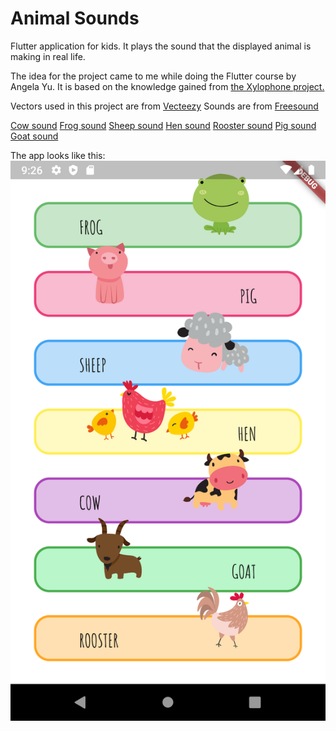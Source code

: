 # Animal Sounds

Flutter application for kids. It plays the sound that the displayed animal is making in real life.

The idea for the project came to me while doing the Flutter course by Angela Yu. It is based on the knowledge gained from [the Xylophone project.](https://github.com/londonappbrewery/xylophone-flutter)

Vectors used in this project are from [Vecteezy](https://www.vecteezy.com/)
Sounds are from [Freesound](https://freesound.org/)

[Cow sound](https://freesound.org/people/Benboncan/sounds/58277/)
[Frog sound](https://freesound.org/people/betterchinese/sounds/354132/)
[Sheep sound](https://freesound.org/people/Gitanki/sounds/172712/)
[Hen sound](https://freesound.org/people/Robinhood76/sounds/75726/)
[Rooster sound](https://freesound.org/people/InspectorJ/sounds/439472/)
[Pig sound](https://freesound.org/people/Ranner/sounds/487586/)
[Goat sound](https://freesound.org/people/confusion_music/sounds/103412/)

The app looks like this:
![alt text](https://github.com/aopoka/flutter-animal-sounds/blob/master/animals.png "Animal Sounds")
